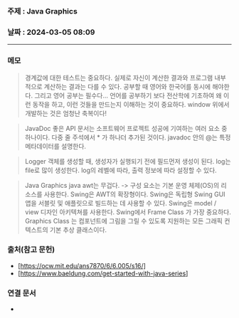 ### 주제 : Java Graphics

### 날짜 : 2024-03-05 08:09
----
### 메모
> 경계값에 대한 테스트는 중요하다.
> 실제로 자신이 계산한 결과와 프로그램 내부적으로 계산하는 결과는 다를  수 있다.
> 공부할 때 영어와 한국어를 동시에 해야한다.
> 그리고 영어 공부는 필수다...
> 언어를 공부하기 보다 전산학에 기초하여 왜 이런 동작을 하고, 이런 것들을 만드는지 이해하는 것이 중요하다.
> window 위에서 개발하는 것은 엄청난 축복이다!

> JavaDoc
> 좋은 API 문서는 소프트웨어 프로젝트 성공에 기여하는 여러 요소 중 하나이다.
> 다중 줄 주석에서 * 가 하나더 추가된 것이다.
> javadoc 안의 @는 특정 메타데이터를 설명한다.

> Logger
> 객체를 생성할 때, 생성자가 실행되기 전에 필드먼저 생성이 된다.
> log는 file로 많이 생성한다.
> log의 레벨에 따라, 출력 정보에 따라 설정할 수 있다.

> Java Graphics
> java awt는 무겁다. -> 구성 요소는 기본 운영 체제(OS)의 리소스를 사용한다.
> Swing은 AWT의 확장형이다.
> Swing은 독립형 Swing GUI 앱을 서블릿 및 애플릿으로 빌드하는 데 사용할 수 있다.
> Swing은 model / view 디자인 아키텍쳐를 사용한다.
> Swing에서 Frame Class 가 가장 중요하다.
> Graphics Class 는 컴포넌트에 그림을 그릴 수 있도록 지원하는 모든 그래픽 컨텍스트의 기본 추상 클래스이다.

### 출처(참고 문헌)
- [https://ocw.mit.edu/ans7870/6/6.005/s16/]
- [https://www.baeldung.com/get-started-with-java-series]

### 연결 문서
- 
